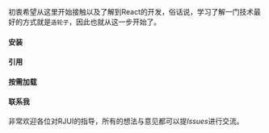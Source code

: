 初衷希望从这里开始接触以及了解到React的开发，俗话说，学习了解一门技术最好的方式就是`造轮子`，因此也就从这一步开始了。


#### 安装

#### 引用

#### 按需加载

#### 联系我

非常欢迎各位对RJUI的指导，所有的想法与意见都可以提*Issues*进行交流。